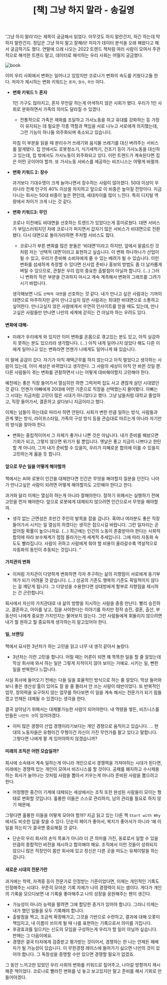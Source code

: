 ﻿--- 
title: "[책] 그냥 하지 말라 - 송길영"  
excerpt: "코로나로 빨라진 사회의 변화 트렌드와 개인이 나아가야할 방향에 대한 책. "
categories: "book review"
tags: 책리뷰 그냥하지말라 송길영    
---  


‘그냥 하지 말라’라는 제목이 궁금해서 읽었다. 아무것도 하지 말란건지, 하긴 하는데 막 하지 말란건지. 정답은 그냥 하지 말고 잘해라! 저자가 데이터 분석을 오래 해왔다고 해서 궁금하기도 했다. 연말에 으레 나오는 2022 트렌드 책처럼 여러 사람이 모여서 주관적으로 해석한 트렌드 말고, 데이터로 해석하는 우리 사회는 어떨지 궁금했다. 

![book](https://jiwonpp.github.io/assets/img/post_img/220121_pic1.jpg)

이미 우리 사회에서 변화는 일어나고 있었지만 코로나가 변화의 속도를 키웠다고들 한다. 저자가 제시하는 변화 키워드는 `혼자`, `장수`, `무인` 이다. 

- **변화 키워드 1: 혼자**
    
    1인 가구도 많아지고, 혼자 무언갈 하는게 어색하지 않은 사회가 됐다. 우리가 1인 사회로 분화하면서 가족의 의미도 달라질 수 있겠다. 
    
    - 전통적으로 가족은 재화를 조달하고 가사노동을 하고 유대를 강화하는 등 가정이 유지되는 데 필요한 각종 역할과 책임을 서로 나누고 서로에게 의지했는데, 그런 기능이 하나둘 외주화되며 축소되고 있습니다.
    
    마침 이 부분을 읽을 때 분리수거 쓰레기와 음식물 쓰레기를 대신 버려주는 서비스를 알게됐다. 집 안에서도 로봇청소기, 식기세척기, 건조기 등이 가사노동을 대신하고 있는데, 집 밖에서도 가사노동이 외주화되고 있다. 이런 트렌드가 계속된다면 집은 어떤 곳이어야 할까. 또 가사노동 서비스를 제공하는 비즈니스는 어떻게 바뀔까. 
    

- **변화 키워드 2: 장수**
    
    과거보다 기대수명이 크게 늘어나면서 장수하는 사람이 많아졌다. 50대 이상이 우리나라 전체 인구의 40% 이상을 차지하고 앞으로 이 비중은 높아질 전망이다. 지금 다니는 회사는 50대 비중이 높은 편인데, 세대차이를 많이 느낀다. 특히 디지털 역량에서 차이가 크게 나는 것 같다. 
    

- **변화 키워드3: 무인**
    
    코로나 이전에도 비대면을 선호하는 트렌드가 있었다는게 흥미로웠다. 대면 서비스가 부담스러워지던 차에 코로나가 퍼지면서 갑자기 많은 서비스가 비대면으로 전환됐다. 다시 대면으로 돌아가라하면 주저할 서비스도 많다.
    
    - 코로나가 부른 변화를 많은 분들은 ‘비대면’이라고 하지만, 앞에서 말씀드린 것처럼 저는 ‘선택적 대면’이라고 표현하고 싶습니다. 이 변화 하나하나가 산업이 될 수 있고, 우리가 준비해 소비자에게 줄 수 있는 배려가 될 수 있습니다. 이런 변화를 섬세하게 측정할 수 있다면 신사업 준비나 홍보의 방법도 좀 더 날카롭게 벼릴 수 있으므로, 관찰은 우리 업의 중요한 출발점이 아닐까 합니다. (…) 그러니 변화의 작은 부분을 간과하지 마시고 계속 계측해서 변화의 그래프를 그려가시기 바랍니다.
    
    생각해보면 나도 `선택적 대면`을 선호하는 것 같다. 내가 만나고 싶은 사람과는 기꺼이 대면으로 마주하지만 굳이 만나고싶지 않은 사람과는 최대한 비대면으로 소통하고 싶어한다. 만나고싶지 않은 사람에게서 우연히 인사이트를 얻을 때도 있는데, 만나고싶은 사람들만 만나면 나만의 세계에 갇히는 건 아닐까 하는 우려도 있다. 
    

#### 변화에 대해-

- 미래가 우리에게 와 있지만 이미 변화를 온몸으로 겪고있는 분도 있고, 아직 실감하지 못하는 분도 있으리라 생각합니다. (…) 아직 내게 일어나지 않았다 해도 다른 이에게 일어나고 있는 변화라면 언젠가 나에게도 일어나게 돼 있습니다.

이 말에 공감이 갔다. 자기가 아직 재택근무를 하지 않는다고 아직 멀었다고 생각하는 사람이 있는데, 이미 세상은 바뀌었다고 생각한다. 그 사람의 세상이 아직 안 바뀐 것일 뿐. 다른 사람들이 겪는 변화를 관찰하면서 나는 어떻게 대비해야할지 고민해야 한다. 

예전에는 좋은 직장 들어가서 열심히만 하면 그럭저럭 집도 사고 괜찮게 살던 시대였던 것 같다. 언젠가 아빠에게 20대에 어떤 기준으로 직장을 선택했는지 물어봤다. 아빠는 그 시대는 지금처럼 고민이 많은 시대가 아니었다고 했다. 그냥 남들처럼 대학교 졸업하고, 직장 들어가서, 결혼하고 살다보니 지금이라고 했다. 

이제는 남들이 하는대로 따라서 하면 안된다. 사회가 변한 만큼 일하는 방식, 사람들과 관계 맺는 방식, 라이프스타일, 가족의 구성 방식 등을 관습대로 따르는게 아니라 자기만의 방식을 찾아야 한다. 

- 변화는 중립적이어서 그 자체가 좋거나 나쁜 것은 아닙니다. 내가 준비를 해놨으면 기회가 되고, 그렇지 않으면 위기가 될 뿐입니다. 옛날은 좋고 지금이 나쁘다고 한탄할 게 아니라, 그저 내가 준비할 수 있을지, 우리가 지혜로운 합의에 이를 수 있을지 고민하는게 옳을 듯 합니다.

#### 앞으로 무슨 일을 어떻게 해야할까

책에서는 AI와 로봇이 인간을 대체한다면 인간은 무엇을 해야할지 질문을 던진다. 나아가 만나고싶은 사람이 되려면 어떻게 해야할지도 고민해야 한다고 한다. 

과거와 달리 이제는 열심히 하는게 아니라 잘해야한다. 잘하기 위해서는 실행하기 전에 고민을 먼저 해야한다. 앞으로 로봇에게 대체되지 않으려면 인간으로서 무엇을 해야할까. 

- 생각 없는 근면성은 조만간 주인의 발목을 잡을 겁니다. 혹여나 여러분도 좋은 직장 들어가서 시키는 일 열심히 하겠다는 생각은 접으시길 바랍니다. 그런 일자리는 곧 없어질 확률이 높으니까요. (…) 최근에는 인간의 노동이 존중받아야 한다는 사회적 합의에 따라 보수체계가 점점 올라가는게 세계적 추세입니다. 그에 따라 자동화 속도도 빨라집니다. 사람이 귀하고 사람에게 줘야 할 비용이 올라갈수록 역설적으로 자동화의 동인이 추동되는 것입니다. “

#### 가치관의 변화

- 이처럼 가치관이 다양하게 변화하면 각자 추구하는 삶의 지향점이 서로에게 동기부여가 되기 어려울 것 같습니다. (…) 성공의 기준도 행복의 기준도 획일적이지 않다는 걸 깨닫게 됩니다. 그 다양성을 수용한다면 상대방에게 함부로 지향점을 제시하는 건 곤란합니다.

회사에서 자신의 가치관대로 내 삶의 방향을 지시하는 사람을 종종 만난다. 빨리 승진하고, 결혼하고, 아이를 낳고, 집을 사야한다는 이야기를 하지만 정작 승진, 결혼, 출산, 부동산이 나에게 중요한 가치인지는 물어보지 않는다. 그런 사람들에게 휘둘리지 않으려면 내가 뭘 원하고 뭘 중요하게 생각하는지 알고있어야 한다. 

#### 일, 브랜딩

책에서 묘사한 3년차가 하는 고민을 읽고 너무 내 생각 같아서 놀랐다. 

- 3년차는 이런 고민을 합니다. 어릴 때는 어른이 되면 꽤 똑똑한 일을 할 줄 알았는데 막상 회사에 와서 하는 일은 그렇게 지적이지 않아 보이는 거예요. 시키는 일, 뻔한 일을 반복한다 느낍니다.

사실 회사에 들어오기 전에는 다들 일을 효율적인 방식으로 하는 줄 알았다. 막상 들어와보니 좋은 생산성 툴이 있어도 잘 쓸 줄 몰라서 안 쓰는 사람이 태반이었다. 또 반복적인 업무, 창의력을 요구하지 않는 업무를 하다보면 이 일을 계속 해서는 전문가가 되기 힘들겠고 언제든 대체될 수 있겠다는 생각을 한다. 

결국 살아남기 위해서는 대체불가능한 사람이 되어야한다. 내 역량을 쌓든, 비즈니스를 만들든 `나만의 것`이 있어야겠다. 

- 이미 많은 경쟁이 산업 경쟁이라기보다는 개인 경쟁으로 움직이고 있습니다. … 현대의 노동자들은 유형이건 무형이건 자신이 가진 무언가를 팔고 있다고 말합니다. 그렇다면 나에게 팔 게 있어야하지 않겠습니까?

#### 미래의 조직은 어떤 모습일까? 

회사에 소속돼서 계속 일하는게 아니라 개인으로서 경쟁력을 가져야하는 시대가 된다면, 미래에는 경쟁력 있는 개인이 모여서 비즈니스를 할 것이다. 공채를 폐지하고 수시채용하는 회사가 늘어나는 것처럼 사람을 뽑아서 키우는게 아니라 준비된 사람을 뽑으려고 한다. 

- 어정쩡한 중간이 기계에 대체되는 세상에서는 조직 또한 완성된 사람들이 모이는 형태로 변화할 것입니다. 훌륭한 이들은 스스로 관리하지, 남의 관리를 필요로 하지 않기 때문에.

그렇다면 훌륭한 이들을 어떻게 모아야 할까? 지금 읽고 있는 다른 책 `Start with Why`에서도 비슷한 답을 찾을 수 있다. 단순히 페이가 좋아서, 복지가 좋아서가 아니라 ‘왜 이 일을 하는지’가 결국엔 중요해질 것 같다. 

- 단순히 우리 회사의 손익 목표가 아니라 더 큰 의미를 가진, 동료로서 일할 수 있을 만큼의 종합적인 비전을 제시하고 합의해야 해요. 조직에서 이런 것들이 성취되지 않으니 많은 직장인이 몸만 회사에 있고 정신은 다른 곳을 떠도는 유체이탈을 하는 겁니다.

#### 새로운 시대의 전문가란

과거에는 학력, 자격증 등이 전문가로 인정받는 기준이었다면, 이제는 개인적인 기록도 인정해주는 시대다. 꾸준히 모아온 기록 자체가 나의 경쟁력이 되는 셈이다. 게다가 개인의 기록을 모으다보면 내 기록을 좋아해주고 나의 성장을 응원해주는 팬이 생긴다. 

- 가능성이 아니라 능력을 팔려면 그에 합당한 증거가 있어야 합니다. 그러니 이제는 내가 했던 일들을 모두 기록해야 합니다.
- 출발점을 찍고, 조금씩 확장해가고, 그것을 기반으로 수련하고, 결과에 대해 오롯이 책임지고, 내 이름이 쓰이게 될 때 나를 표현하는 기록으로서 의미를 가집니다.
- 후광효과를 일으키는 신도의 모임을 구성하는게 우리가 할 일이 아닐까 싶습니다. 판매는 그 다음이에요.
- 경쟁은 결국 타자에게 검증받고 평가받는 것이어서, 경쟁하는 한 나는 언제든 패배자가 될 가능성이 있습니다. 이 무한경쟁 레이스에 들어가기 싫으면 나만의 것이 있어야 합니다. 그 독창성을 증명할 수만 있으면 경쟁할 필요가 없겠죠.

그 동안 느끼고만 있었던 우리 사회의 변화를 키워드로 짚어주고, 나아갈 방향까지 제시해준 책이었다. 코로나로 빨라진 변화를 넋 놓고 보고있지만 말고 준비를 해서 기회로 만들어야겠다.